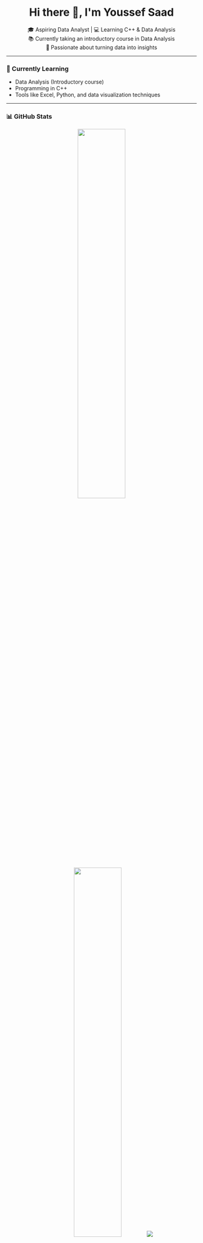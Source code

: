 <h1 align="center">Hi there 👋, I'm Youssef Saad</h1>

<p align="center">
  🎓 Aspiring Data Analyst | 💻 Learning C++ & Data Analysis <br>
  📚 Currently taking an introductory course in Data Analysis <br>
  🚀 Passionate about turning data into insights
</p>

---

### 🌱 Currently Learning
- Data Analysis (Introductory course)
- Programming in C++
- Tools like Excel, Python, and data visualization techniques

---

### 📊 GitHub Stats
<p align="center">
  <img height="50%" width="auto" src="https://github-readme-stats.vercel.app/api?username=Yossef111c&show_icons=true&count_private=true&theme=darcula&hide_border=true&hide=issues,contribs&bg_color=00000000">
  <img height="50%" width="auto" src="https://github-readme-stats.vercel.app/api/top-langs/?username=Yossef111c&layout=compact&hide_border=true&theme=darcula&bg_color=00000000&langs_count=6&hide=jupyter%20notebook,tex,css,php">
  <img src="https://github-readme-streak-stats.herokuapp.com?user=Yossef111c&theme=darcula&hide_border=true&background=FFFFFF00">
</p>

---

### ☕ follow Me
<p align="center">
  <a href="https://www.facebook.com/me//Yossef111c">
    <img src="https://cdn.buymeacoffee.com/buttons/v2/default-orange.png" height="50" width="210" alt="Buy Me A Coffee" />
  </a>
</p>

---

### 📫 Connect With Me
- 📧 Email: youssef@example.com <!-- حط إيميلك الحقيقي هنا لو حابب -->
- 💼 LinkedIn: [YourLinkedInProfile](https://www.linkedin.com/) <!-- حط لينكدإن لو عندك -->

